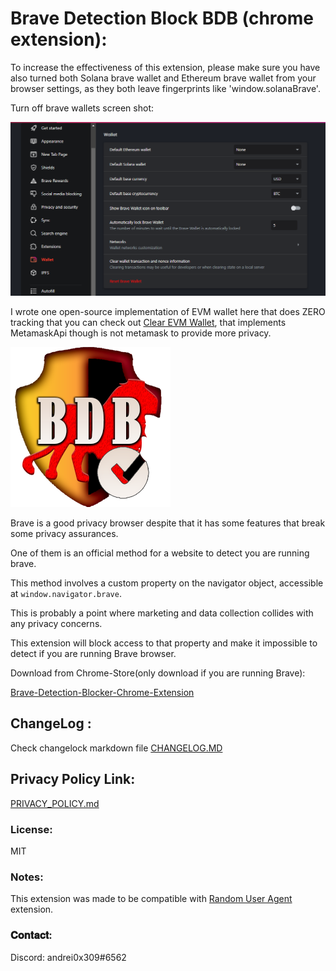 # Brave Detection Block BDB (chrome extension)&#x3a;

To increase the effectiveness of this extension, please make sure you have also turned both Solana brave wallet and Ethereum brave wallet from your browser settings, as they both leave fingerprints like 'window.solanaBrave'.

Turn off brave wallets screen shot:

![TURN OFF BRAVE WALLET](/turn-off-brave-wallet.png?raw=true "TURN OFF BRAVE WALLET")

I wrote one open-source implementation of EVM wallet here that does ZERO tracking that you can check out [Clear EVM Wallet](https://github.com/andrei0x309/clear-wallet), that implements MetamaskApi though is not metamask to provide more privacy.

![BDB LOGO](/images/BDB-ICON256.png?raw=true "BDB LOGO")

Brave is a good privacy browser despite that it has some features that break some privacy assurances.

One of them is an official method for a website to detect you are running brave.

This method involves a custom property on the navigator object, accessible at `window.navigator.brave`.

This is probably a point where marketing and data collection collides with any privacy concerns.

This extension will block access to that property and make it impossible to detect if you are running Brave browser.

Download from Chrome-Store(only download if you are running Brave)&#x3a;

[Brave-Detection-Blocker-Chrome-Extension](https://chrome.google.com/webstore/detail/brave-detection-block/ckkhcgikplgdginlidcaomgjahmddjgb)

## ChangeLog &#x3a;

Check changelock markdown file [CHANGELOG.MD](CHANGELOG.md)

## Privacy Policy Link&#x3a;

[PRIVACY_POLICY.md](PRIVACY_POLICY.md)

### License&#x3a;

MIT

### Notes&#x3a;

This extension was made to be compatible with [Random User Agent](https://github.com/tarampampam/random-user-agent/) extension.

### 𝐂𝐨𝐧𝐭𝐚𝐜𝐭&#x3a;

Discord: andrei0x309#6562
